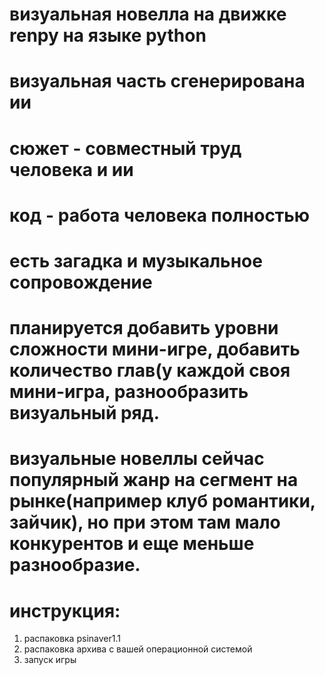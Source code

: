 # визуальная новелла на движке renpy на языке python
# визуальная часть сгенерирована ии
# сюжет - совместный труд человека и ии
# код - работа человека полностью
# есть загадка и музыкальное сопровождение
# планируется добавить уровни сложности мини-игре, добавить количество глав(у каждой своя мини-игра, разнообразить визуальный ряд.
# визуальные новеллы сейчас популярный жанр на сегмент на рынке(например клуб романтики, зайчик), но при этом там мало конкурентов и еще меньше разнообразие.
# инструкция:
1) распаковка psinaver1.1
2) распаковка архива с вашей операционной системой
3) запуск игры
